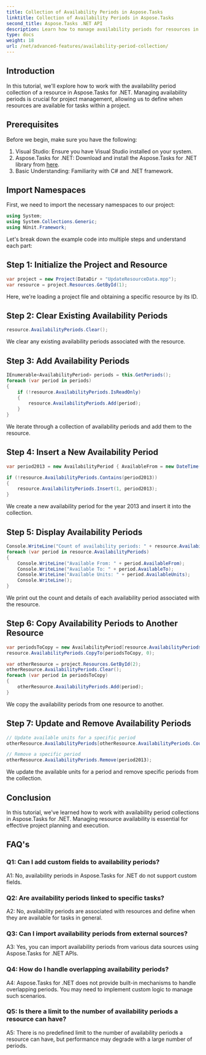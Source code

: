 ```yaml
---
title: Collection of Availability Periods in Aspose.Tasks
linktitle: Collection of Availability Periods in Aspose.Tasks
second_title: Aspose.Tasks .NET API
description: Learn how to manage availability periods for resources in Aspose.Tasks for .NET. This step-by-step tutorial guides you through adding, updating, and removing availability periods, ensuring effective project resource planning.
type: docs
weight: 18
url: /net/advanced-features/availability-period-collection/
---
```

## Introduction

In this tutorial, we'll explore how to work with the availability period collection of a resource in Aspose.Tasks for .NET. Managing availability periods is crucial for project management, allowing us to define when resources are available for tasks within a project.

## Prerequisites

Before we begin, make sure you have the following:

1. Visual Studio: Ensure you have Visual Studio installed on your system.
2. Aspose.Tasks for .NET: Download and install the Aspose.Tasks for .NET library from [here](https://releases.aspose.com/tasks/net/).
3. Basic Understanding: Familiarity with C# and .NET framework.

## Import Namespaces

First, we need to import the necessary namespaces to our project:

```csharp
using System;
using System.Collections.Generic;
using NUnit.Framework;

```

Let's break down the example code into multiple steps and understand each part:

## Step 1: Initialize the Project and Resource

```csharp
var project = new Project(DataDir + "UpdateResourceData.mpp");
var resource = project.Resources.GetById(1);
```

Here, we're loading a project file and obtaining a specific resource by its ID.

## Step 2: Clear Existing Availability Periods

```csharp
resource.AvailabilityPeriods.Clear();
```

We clear any existing availability periods associated with the resource.

## Step 3: Add Availability Periods

```csharp
IEnumerable<AvailabilityPeriod> periods = this.GetPeriods();
foreach (var period in periods)
{
    if (!resource.AvailabilityPeriods.IsReadOnly)
    {
        resource.AvailabilityPeriods.Add(period);
    }
}
```

We iterate through a collection of availability periods and add them to the resource.

## Step 4: Insert a New Availability Period

```csharp
var period2013 = new AvailabilityPeriod { AvailableFrom = new DateTime(2013, 1, 1), AvailableTo = new DateTime(2013, 12, 12), AvailableUnits = 0.81 };

if (!resource.AvailabilityPeriods.Contains(period2013))
{
    resource.AvailabilityPeriods.Insert(1, period2013);
}
```

We create a new availability period for the year 2013 and insert it into the collection.

## Step 5: Display Availability Periods

```csharp
Console.WriteLine("Count of availability periods: " + resource.AvailabilityPeriods.Count);
foreach (var period in resource.AvailabilityPeriods)
{
    Console.WriteLine("Available From: " + period.AvailableFrom);
    Console.WriteLine("Available To: " + period.AvailableTo);
    Console.WriteLine("Available Units: " + period.AvailableUnits);
    Console.WriteLine();
}
```

We print out the count and details of each availability period associated with the resource.

## Step 6: Copy Availability Periods to Another Resource

```csharp
var periodsToCopy = new AvailabilityPeriod[resource.AvailabilityPeriods.Count];
resource.AvailabilityPeriods.CopyTo(periodsToCopy, 0);

var otherResource = project.Resources.GetById(2);
otherResource.AvailabilityPeriods.Clear();
foreach (var period in periodsToCopy)
{
    otherResource.AvailabilityPeriods.Add(period);
}
```

We copy the availability periods from one resource to another.

## Step 7: Update and Remove Availability Periods

```csharp
// Update available units for a specific period
otherResource.AvailabilityPeriods[otherResource.AvailabilityPeriods.Count - 2].AvailableUnits = 0.90;

// Remove a specific period
otherResource.AvailabilityPeriods.Remove(period2013);
```

We update the available units for a period and remove specific periods from the collection.

## Conclusion

In this tutorial, we've learned how to work with availability period collections in Aspose.Tasks for .NET. Managing resource availability is essential for effective project planning and execution.

## FAQ's

### Q1: Can I add custom fields to availability periods?

A1: No, availability periods in Aspose.Tasks for .NET do not support custom fields.

### Q2: Are availability periods linked to specific tasks?

A2: No, availability periods are associated with resources and define when they are available for tasks in general.

### Q3: Can I import availability periods from external sources?

A3: Yes, you can import availability periods from various data sources using Aspose.Tasks for .NET APIs.

### Q4: How do I handle overlapping availability periods?

A4: Aspose.Tasks for .NET does not provide built-in mechanisms to handle overlapping periods. You may need to implement custom logic to manage such scenarios.

### Q5: Is there a limit to the number of availability periods a resource can have?

A5: There is no predefined limit to the number of availability periods a resource can have, but performance may degrade with a large number of periods.
